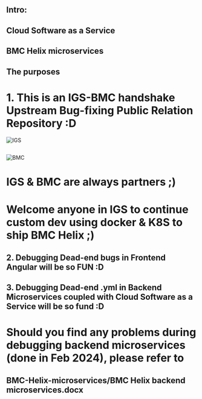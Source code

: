 ## Intro:
## Cloud Software as a Service
## BMC Helix microservices
## 
## The purposes
# 1. This is an IGS-BMC handshake Upstream Bug-fixing Public Relation Repository :D
![IGS](https://static.wixstatic.com/media/6fc253_5f7ef664103740078c3e040972b70499~mv2.png/v1/fit/w_2500,h_1330,al_c/6fc253_5f7ef664103740078c3e040972b70499~mv2.png)
##
![BMC](https://www.liblogo.com/img-logo/bm6781b14d-bmc-software-logo-bmc-.png)
##
# IGS & BMC are always partners ;)
##
# Welcome anyone in IGS to continue custom dev using docker & K8S to ship BMC Helix ;)
##
## 2. Debugging Dead-end bugs in Frontend Angular will be so FUN :D
##
## 3. Debugging Dead-end .yml in Backend Microservices coupled with Cloud Software as a Service will be so fund :D
##
# Should you find any problems during debugging backend microservices (done in Feb 2024), please refer to 
## BMC-Helix-microservices/BMC Helix backend microservices.docx
